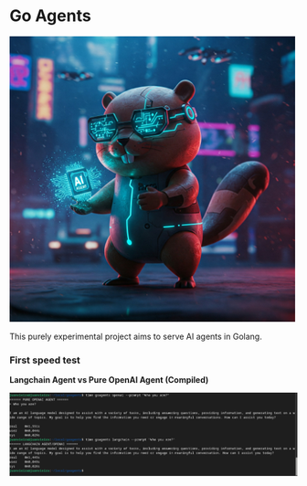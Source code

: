 # Go Agents

<img src="img/golang-cyberpunk.jpeg" width=500 height=500>

This purely experimental project aims to serve AI agents in Golang.

### First speed test

**Langchain Agent vs Pure OpenAI Agent (Compiled)**

<img src="img/speed-test-compiled.png">
